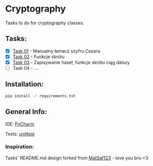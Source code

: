 # Cryptography
Tasks to do for cryptography classes.
## Tasks:
- [x] [Task 01](https://github.com/Shepard701/Cryptography/tree/main/Task_01_Caesar_Cipher) - Manualny łamacz szyfru Cezara
- [x] [Task 02](https://github.com/Shepard701/Cryptography/tree/main/Task_02_Hash_Functions) - Funkcje skrótu
- [x] [Task 03](https://github.com/Shepard701/Cryptography/tree/main/Task_03_Saving_Passwords) - Zapisywanie haseł, funkcje skrótu ciąg dalszy
- [ ] Task 04 - ...
## Installation:
```bash
pip install -r requirements.txt
```
## General Info:
IDE: [PyCharm](https://www.jetbrains.com/pycharm)

Tests: [unittest](https://docs.python.org/3/library/unittest.html)
### Inspiration:
Tasks' README.md design forked from [MatSaf123](https://github.com/MatSaf123/cryptography-classes) - love you bro <3